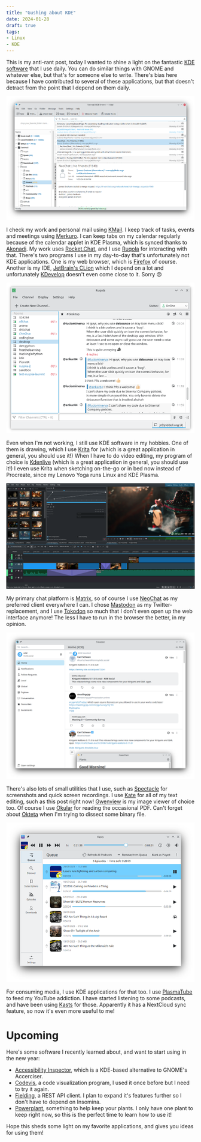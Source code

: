 ```yaml
---
title: "Gushing about KDE"
date: 2024-01-28
draft: true
tags:
- Linux
- KDE
---
```


This is my anti-rant post, today I wanted to shine a light on the fantastic [KDE software](https://kde.org/) that I use daily. You can do similar things with GNOME and whatever else, but that's for someone else to write. There's bias here because I have contributed to several of these applications, but that doesn't detract from the point that I depend on them daily.

![Screenshot of KMail from kde.org](kmail.png)

I check my work and personal mail using [KMail](https://apps.kde.org/kmail2/). I  keep track of tasks, events and meetings using [Merkuro](https://apps.kde.org/merkuro.calendar/). I can keep tabs on my calendar regularly because of the calendar applet in KDE Plasma, which is synced thanks to [Akonadi](https://en.wikipedia.org/wiki/Akonadi). My work uses [Rocket.Chat](https://www.rocket.chat/), and I use [Ruqola](https://apps.kde.org/ruqola/) for interacting with that. There's two programs I use in my day-to-day that's unfortunately not KDE applications. One is my web browser, which is [Firefox](https://www.mozilla.org/en-US/firefox/) of course. Another is my IDE, [JetBrain's CLion](https://www.jetbrains.com/clion/) which I depend on a lot and unfortunately [KDevelop](https://apps.kde.org/kdevelop/) doesn't even come close to it. Sorry 😢

![Screenshot of Ruqola from kde.org](ruqola.png)

Even when I'm not working, I still use KDE software in my hobbies. One of them is drawing, which I use [Krita](https://krita.org/en/) for (which is a great application in general, you should use it!) When I have to do video editing, my program of choice is [Kdenlive](https://kdenlive.org/en/) (which is a great application in general, you should use it!) I even use Krita when sketching on-the-go or in bed now instead of Procreate, since my Lenovo Yoga runs Linux and KDE Plasma.

![Screenshot of Kdenlive from kde.org](kdenlive.png)

My primary chat platform is [Matrix](https://matrix.org), so of course I use [NeoChat](https://apps.kde.org/neochat/) as my preferred client everywhere I can. I chose [Mastodon](https://joinmastodon.org/) as my Twitter-replacement, and I use [Tokodon](https://apps.kde.org/tokodon/) so much that I don't even open up the web interface anymore! The less I have to run in the browser the better, in my opinion.

![Screenshot of Tokodon from kde.org](tokodon.png)

There's also lots of small utilities that I use, such as [Spectacle](https://apps.kde.org/spectacle/) for screenshots and quick screen recordings. I use [Kate](https://apps.kde.org/kate/) for all of my text editing, such as this post right now! [Gwenview](https://apps.kde.org/kate/) is my image viewer of choice too. Of course I use [Okular](https://apps.kde.org/okular/) for reading the occasional PDF. Can't forget about [Okteta](https://apps.kde.org/okteta/) when I'm trying to dissect some binary file.

![Screenshot of Kasts from kde.org](kasts.png)

For consuming media, I use KDE applications for that too. I use [PlasmaTube](https://apps.kde.org/plasmatube/) to feed my YouTube addiction. I have started listening to some podcasts, and have been using [Kasts](https://apps.kde.org/kasts/) for those. Apparently it has a NextCloud sync feature, so now it's even more useful to me!

# Upcoming

Here's some software I recently learned about, and want to start using in the new year:

* [Accessibility Inspector](https://apps.kde.org/accessibilityinspector/), which is a KDE-based alternative to GNOME's Accerciser.
* [Codevis](https://apps.kde.org/codevis/), a code visualization program, I used it once before but I need to try it again.
* [Fielding](https://apps.kde.org/fielding/), a REST API client. I plan to expand it's features further so I don't have to depend on Insomina.
* [Powerplant](https://apps.kde.org/powerplant/), something to help keep your plants. I only have one plant to keep right now, so this is the perfect time to learn how to use it!

Hope this sheds some light on my favorite applications, and gives you ideas for using them!
